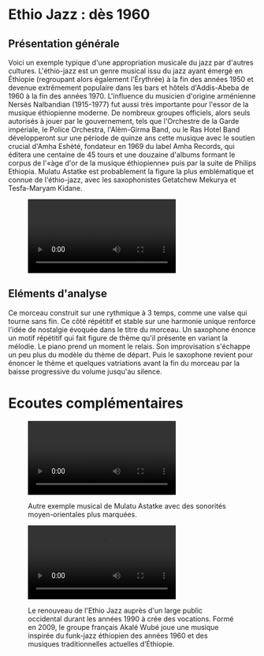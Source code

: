 # Ethio Jazz : dès 1960

## Présentation générale
Voici un exemple typique d'une appropriation musicale du jazz par d'autres cultures. L'éthio-jazz est un genre musical issu du jazz ayant émergé en Éthiopie (regroupant alors également l'Érythrée) à la fin des années 1950 et devenue extrêmement populaire dans les bars et hôtels d'Addis-Abeba de 1960 à la fin des années 1970.
L'influence du musicien d'origine arménienne Nersès Nalbandian (1915-1977) fut aussi très importante pour l'essor de la musique éthiopienne moderne. De nombreux groupes officiels, alors seuls autorisés à jouer par le gouvernement, tels que l'Orchestre de la Garde impériale, le Police Orchestra, l'Alèm-Girma Band, ou le Ras Hotel Band développeront sur une période de quinze ans cette musique avec le soutien crucial d'Amha Eshèté, fondateur en 1969 du label Amha Records, qui éditera une centaine de 45 tours et une douzaine d'albums formant le corpus de l'«àge d'or de la musique éthiopienne» puis par la suite de Philips Ethiopia.
Mulatu Astatke est probablement la figure la plus emblématique et connue de l'éthio-jazz, avec les saxophonistes Getatchew Mekurya et Tesfa-Maryam Kidane.

<figure class="app-frame fusions text-align-center" data-title="Tezeta (Nostalgia) - Mulatu Astatke">
  <video src="assets/images/Tezeta-(Nostalgia).mp4" controls>
</figure>

## Eléments d'analyse
Ce morceau construit sur une rythmique à 3 temps, comme une valse qui tourne sans fin. Ce côté répétitif et stable sur une harmonie unique renforce l'idée de nostalgie évoquée dans le titre du morceau. Un saxophone énonce un motif répétitif qui fait figure de thème qu'il présente en variant la mélodie. Le piano prend un moment le relais. Son improvisation s'échappe un peu plus du modèle du thème de départ. Puis le saxophone revient pour énoncer le thème et quelques vatriations avant la fin du morceau par la baisse progressive du volume jusqu'au silence.

# Ecoutes complémentaires
<div class="encarts">
<figure class="app-frame encart text-align-center fusions" data-title="Yekermo Sew - Mulata Astatke">
    <video controls src="assets/images/Yekermo-Sew-(A-Man-of-Experience-and-Wisdom).mp4"></video>
  <p>
 Autre exemple musical de Mulatu Astatke avec des sonorités moyen-orientales plus marquées.
  </p>
</figure>
<figure class="app-frame encart text-align-center fusions" data-title="Jawa-Jawa - Akalé Wubé">
  <video controls src="assets/images/Jawa-Jawa.mp4"></video>
  <p>
    Le renouveau de l'Ethio Jazz auprès d'un large public occidental durant les années 1990 à crée des vocations. Formé en 2009, le groupe français Akalé Wubé joue une musique inspirée du funk-jazz éthiopien des années 1960 et des musiques traditionnelles actuelles d’Éthiopie. 
  </p>
</figure>
</div>